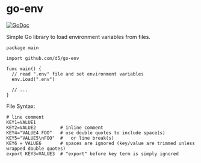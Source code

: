# go-env

[![GoDoc](https://godoc.org/github.com/d5/go-env?status.svg)](https://godoc.org/github.com/d5/go-env)

Simple Go library to load environment variables from files.

```golang
package main

import github.com/d5/go-env

func main() {
  // read ".env" file and set environment variables
  env.Load(".env")

  // ...
}
```

File Syntax:

```env
# line comment
KEY1=VALUE1
KEY2=VALUE2         # inline comment
KEY4="VALUE4 FOO"   # use double quotes to include space(s)
KEY5="VALUE5\nFOO"  #   or line break(s)
KEY6 = VALUE6       # spaces are ignored (key/value are trimmed unless wrapped double quotes)
export KEY3=VALUE3  # "export" before key term is simply ignored
```
